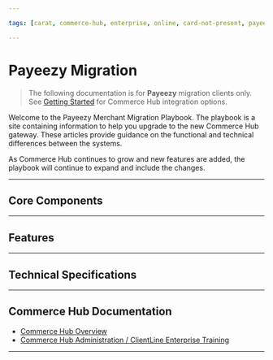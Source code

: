 ```yaml
---

tags: [carat, commerce-hub, enterprise, online, card-not-present, payeezy]

---
```


# Payeezy Migration

<!-- theme: danger -->
>  The following documentation is for **Payeezy** migration clients only. See [Getting Started](?path=docs/Getting-Started/Getting-Started-General.md) for Commerce Hub integration options.

Welcome to the Payeezy Merchant Migration Playbook.  The playbook is a site containing information to help you upgrade to the new Commerce Hub gateway. These articles provide guidance on the functional and technical differences between the systems. 

As Commerce Hub continues to grow and new features are added, the playbook will continue to expand and include the changes.  

---

## Core Components

<!-- type: row -->

<!-- type: card
title: API Structure
description: Includes Endpoint changes. Includes overview of request and response element and format changes.
link: ?path=docs/Resources/Guides/Payeezy/Payeezy-Migration-ExtendedCoreAPI.md
docs/Resources/Guides/Payeezy/Payeezy-Migration-ExtendedCoreAPI.md
-->

<!-- type: card
title: Configuration
description: Includes configuration comparison for users and terminals in the new ClientLine Enterprise platform.
link: ?path=docs/Resources/Guides/Payeezy/Payeezy-Migration-ExtendedCoreConfig.md
-->

<!-- type: card
title: Virtual Terminal
description: Differences in Virtual Terminal functionality.
link: ?path=docs/Resources/Guides/Payeezy/Payeezy-Migration-ExtendedCoreVT.md
-->

<!-- type: card
title: Reporting
description: Learn about the new enhanced capabilitities in ClientLine Enterprise.
link: ?path=docs/Resources/Guides/Payeezy/Payeezy-Migration-ExtendedCoreReporting.md
-->

<!-- type: row-end -->

---

## Features

<!-- type: row -->

<!-- type: card
title: Velocity Controls
description: How the Velocity Controls have changed in Commerce Hub
link: ?path=docs/Resources/Guides/Payeezy/Payeezy-Migration-ExtendedFeaturesVelocity.md
-->

<!-- type: card
title: AVS Filters
description: How the AVS Filters have changed in Commerce Hub
link: ?path=docs/Resources/Guides/Payeezy/Payeezy-Migration-ExtendedFeaturesAVS.md
-->

<!-- type: card
title: CVV2 Filters
description: How the CVV2 Filters have changed in Commerce Hub
link: ?path=docs/Resources/Guides/Payeezy/Payeezy-Migration-ExtendedFeaturesCVV2.md
-->

<!-- type: row-end -->

<!-- type: row -->

<!-- type: card
title: Soft Descriptors
description: Understanding the differences in capabilities and functionality of Soft Descriptors in Commerce Hub.
link: ?path=docs/Resources/Guides/Payeezy/Payeezy-Migration-ExtendedFeaturesSoftD.md
-->

<!-- type: card
title: Tokenization
description: How the configuration and functionality of tokens has changed with Commerce Hub.
link: ?path=docs/Resources/Guides/Payeezy/Payeezy-Migration-ExtendedFeaturesTokens.md
-->

<!-- type: card
title: Encrypted Wallet
description: Encrypted Wallet core differences
link: ?path=docs/Resources/Guides/Payeezy/Payeezy-Migration-ExtendedFeaturesEncWallet.md
-->

<!-- type: row-end -->

<!-- type: row -->

<!-- type: card
title: Decrypted Wallet
description: Decrypted Wallet core differences
link: ?path=docs/Resources/Guides/Payeezy/Payeezy-Migration-ExtendedFeaturesDecWallet.md
-->

<!-- type: card
title: Account Verification
description: Recommended API integration changes for account verification 
link: ?path=docs/Resources/Guides/Payeezy/Payeezy-Migration-ExtendedFeaturesAcctVer.md
-->

<!-- type: card
title: Quick Key
description: Differences in Quick Key functionality
link: ?path=docs/Resources/Guides/Payeezy/Payeezy-Migration-ExtendedFeaturesQuickKey.md
-->

---

## Technical Specifications

<!-- type: row -->

<!-- type: card
title: Payeezy to Commerce Hub Element Level Mapping
description: Use this document to help convert your current API request and response elements into Commerce Hub nomenclature and formatting.
link: ?path=docs/Resources/Guides/Payeezy/Payeezy-Migration-ExtendedTechnicalAPI.md
-->

<!-- type: card
title: Required Fields
description: Fields Required in a request by Commerce Hub for each transaction type.
link: ?path=docs/Resources/Guides/Payeezy/Payeezy-Migration-ExtendedTechnicalRequired.md
-->

<!-- type: card
title: Customer Transaction Record (CTR) Response Element Creation
description: How to create the CTR response element from Commerce Hub elements.
link: ?path=docs/Resources/Guides/Payeezy/Payeezy-Migration-ExtendedTechnicalCTR.md
-->

<!-- type: row-end -->

---

## Commerce Hub Documentation

- [Commerce Hub Overview](?path=docs/Getting-Started/Getting-Started-General.md)
- [Commerce Hub Administration / ClientLine Enterprise Training](https://fiserv.cloudguides.com/en-us/guides/ClientLine%20Enterprise%20from%20Fiserv)


---
